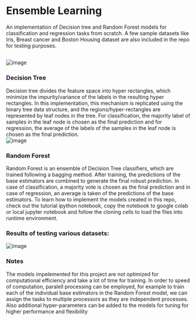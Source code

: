 # Ensemble Learning
An implementation of Decision tree and Random Forest models for classification and regression tasks from scratch. A few sample datasets like Iris, Breast cancer and Boston Housing dataset are also included in the repo for testing purposes. 
## 
![image](https://user-images.githubusercontent.com/77324692/157776419-4f68e305-b304-45df-baef-9591b54bdcc7.png)
### Decision Tree
Decision tree divides the feature space into hyper rectangles, which minimize the impurity/variance of the labels in the resulting hyper rectangles. In this implementation, this mechanism is replicated using the binary tree data structure, and the regions/hyper-rectangles are represented by leaf nodes in the tree. 
For classification, the majority label of samples in the leaf node is chosen as the final prediction and for regression, the average of the labels of the samples in the leaf node is chosen as the final prediction.
<br />
![image](https://user-images.githubusercontent.com/77324692/157775761-fa02a9ad-3bd1-4399-85ec-ebe91ff1e735.png)
<br />
### Random Forest
Random Forest is an ensemble of Decision Tree classifiers, which are trained following a bagging method. After training, the predictions of the base estimators are combined to generate the final robust prediction. In case of classification, a majority vote is chosen as the final prediction and in case of regression, an average is taken of the predictions of the base estimators.
To learn how to implement the models created in this repo, check out the tutorial ipython notebook, copy the notebook to google colab or local jupyter notebook and follow the cloning cells to load the files into runtime environment.
<br />
### Results of testing various datasets:
![image](https://user-images.githubusercontent.com/77324692/157776016-ac08becd-3df2-4f26-92c7-bd169ce1ff13.png)
### Notes
The models impelemented for this project are not optimized for computational efficiency and take a lot of
time for training. In order to speed of computation, paralell processing can be employed, for example to
train each of the individual base estimators in the Random Forest model, we can assign the tasks to multiple
processors as they are independent processes. Also additional hyper-parameters can be added to the models
for tuning for higher performance and flexibility
